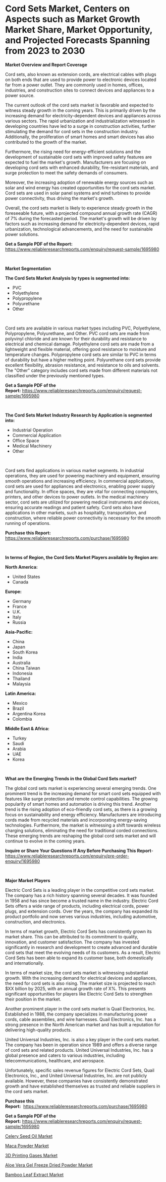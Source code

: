 <p><h1>Cord Sets Market, Centers on Aspects such as Market Growth Market Share, Market Opportunity, and Projected Forecasts Spanning from 2023 to 2030</h1></p><p><strong>Market Overview and Report Coverage</strong></p>
<p><p>Cord sets, also known as extension cords, are electrical cables with plugs on both ends that are used to provide power to electronic devices located far from a power outlet. They are commonly used in homes, offices, industries, and construction sites to connect devices and appliances to a power source.</p><p>The current outlook of the cord sets market is favorable and expected to witness steady growth in the coming years. This is primarily driven by the increasing demand for electricity-dependent devices and appliances across various sectors. The rapid urbanization and industrialization witnessed in developing countries have led to a surge in construction activities, further stimulating the demand for cord sets in the construction industry. Additionally, the proliferation of smart homes and smart devices has also contributed to the growth of the market.</p><p>Furthermore, the rising need for energy-efficient solutions and the development of sustainable cord sets with improved safety features are expected to fuel the market's growth. Manufacturers are focusing on developing cord sets with enhanced durability, fire-resistant materials, and surge protection to meet the safety demands of consumers.</p><p>Moreover, the increasing adoption of renewable energy sources such as solar and wind energy has created opportunities for the cord sets market. Cord sets are used in solar panel systems and wind turbines to provide power connectivity, thus driving the market's growth.</p><p>Overall, the cord sets market is likely to experience steady growth in the foreseeable future, with a projected compound annual growth rate (CAGR) of 7% during the forecasted period. The market's growth will be driven by factors such as increasing demand for electricity-dependent devices, rapid urbanization, technological advancements, and the need for sustainable power solutions.</p></p>
<p><strong>Get a Sample PDF of the Report:</strong> <a href="https://www.reliableresearchreports.com/enquiry/request-sample/1695980">https://www.reliableresearchreports.com/enquiry/request-sample/1695980</a></p>
<p>&nbsp;</p>
<p><strong>Market Segmentation</strong></p>
<p><strong>The Cord Sets Market Analysis by types is segmented into:</strong></p>
<p><ul><li>PVC</li><li>Polyethylene</li><li>Polypropylene</li><li>Polyurethane</li><li>Other</li></ul></p>
<p>&nbsp;</p>
<p><p>Cord sets are available in various market types including PVC, Polyethylene, Polypropylene, Polyurethane, and Other. PVC cord sets are made from polyvinyl chloride and are known for their durability and resistance to electrical and chemical damage. Polyethylene cord sets are made from a lightweight and flexible material, offering good resistance to moisture and temperature changes. Polypropylene cord sets are similar to PVC in terms of durability but have a higher melting point. Polyurethane cord sets provide excellent flexibility, abrasion resistance, and resistance to oils and solvents. The "Other" category includes cord sets made from different materials not classified under the previously mentioned types.</p></p>
<p><strong>Get a Sample PDF of the Report:</strong>&nbsp;<a href="https://www.reliableresearchreports.com/enquiry/request-sample/1695980">https://www.reliableresearchreports.com/enquiry/request-sample/1695980</a></p>
<p>&nbsp;</p>
<p><strong>The Cord Sets Market Industry Research by Application is segmented into:</strong></p>
<p><ul><li>Industrial Operation</li><li>Commercial Application</li><li>Office Space</li><li>Medical Machinery</li><li>Other</li></ul></p>
<p>&nbsp;</p>
<p><p>Cord sets find applications in various market segments. In industrial operations, they are used for powering machinery and equipment, ensuring smooth operations and increasing efficiency. In commercial applications, cord sets are used for appliances and electronics, enabling power supply and functionality. In office spaces, they are vital for connecting computers, printers, and other devices to power outlets. In the medical machinery sector, cord sets are utilized for powering medical instruments and devices, ensuring accurate readings and patient safety. Cord sets also have applications in other markets, such as hospitality, transportation, and construction, where reliable power connectivity is necessary for the smooth running of operations.</p></p>
<p><strong>Purchase this Report:</strong>&nbsp; <a href="https://www.reliableresearchreports.com/purchase/1695980">https://www.reliableresearchreports.com/purchase/1695980</a></p>
<p>&nbsp;</p>
<p><strong>In terms of Region, the Cord Sets Market Players available by Region are:</strong></p>
<p>
    <p> <strong> North America: </strong>
        <ul>
            <li>United States</li>
            <li>Canada</li>
        </ul>
        </p> 
    <p> <strong> Europe: </strong>
        <ul>
            <li>Germany</li>
            <li>France</li>
            <li>U.K.</li>
            <li>Italy</li>
            <li>Russia</li>
        </ul>
        </p> 
    <p> <strong> Asia-Pacific: </strong>
        <ul>
            <li>China</li>
            <li>Japan</li>
            <li>South Korea</li>
            <li>India</li>
            <li>Australia</li>
            <li>China Taiwan</li>
            <li>Indonesia</li>
            <li>Thailand</li>
            <li>Malaysia</li>
        </ul>
        </p> 
    <p> <strong> Latin America: </strong>
        <ul>
            <li>Mexico</li>
            <li>Brazil</li>
            <li>Argentina Korea</li>
            <li>Colombia</li>
        </ul>
        </p> 
    <p> <strong> Middle East & Africa: </strong>
        <ul>
            <li>Turkey</li>
            <li>Saudi</li>
            <li>Arabia</li>
            <li>UAE</li>
            <li>Korea</li>
        </ul>
    </p>
    </p>
<p>&nbsp;</p>
<p><strong>What are the Emerging Trends in the Global Cord Sets market?</strong></p>
<p><p>The global cord sets market is experiencing several emerging trends. One prominent trend is the increasing demand for smart cord sets equipped with features like surge protection and remote control capabilities. The growing popularity of smart homes and automation is driving this trend. Another trend is the rising adoption of eco-friendly cord sets, as there is a growing focus on sustainability and energy efficiency. Manufacturers are introducing cords made from recycled materials and incorporating energy-saving technologies. Furthermore, the market is witnessing a shift towards wireless charging solutions, eliminating the need for traditional corded connections. These emerging trends are reshaping the global cord sets market and will continue to evolve in the coming years.</p></p>
<p><strong>Inquire or Share Your Questions If Any Before Purchasing This Report</strong>- <a href="https://www.reliableresearchreports.com/enquiry/pre-order-enquiry/1695980">https://www.reliableresearchreports.com/enquiry/pre-order-enquiry/1695980</a></p>
<p>&nbsp;</p>
<p><strong>Major Market Players</strong></p>
<p><p>Electric Cord Sets is a leading player in the competitive cord sets market. The company has a rich history spanning several decades. It was founded in 1958 and has since become a trusted name in the industry. Electric Cord Sets offers a wide range of products, including electrical cords, power plugs, and extension cords. Over the years, the company has expanded its product portfolio and now serves various industries, including automotive, construction, and electronics.</p><p>In terms of market growth, Electric Cord Sets has consistently grown its market share. This can be attributed to its commitment to quality, innovation, and customer satisfaction. The company has invested significantly in research and development to create advanced and durable cord sets that meet the evolving needs of its customers. As a result, Electric Cord Sets has been able to expand its customer base, both domestically and internationally.</p><p>In terms of market size, the cord sets market is witnessing substantial growth. With the increasing demand for electrical devices and appliances, the need for cord sets is also rising. The market size is projected to reach $XX billion by 2025, with an annual growth rate of X%. This presents significant opportunities for players like Electric Cord Sets to strengthen their position in the market.</p><p>Another prominent player in the cord sets market is Quail Electronics, Inc. Established in 1988, the company specializes in manufacturing power cords, cable assemblies, and wire harnesses. Quail Electronics, Inc. has a strong presence in the North American market and has built a reputation for delivering high-quality products.</p><p>United Universal Industries, Inc. is also a key player in the cord sets market. The company has been in operation since 1989 and offers a diverse range of cord sets and related products. United Universal Industries, Inc. has a global presence and caters to various industries, including telecommunications, healthcare, and aerospace.</p><p>Unfortunately, specific sales revenue figures for Electric Cord Sets, Quail Electronics, Inc., and United Universal Industries, Inc. are not publicly available. However, these companies have consistently demonstrated growth and have established themselves as trusted and reliable suppliers in the cord sets market.</p></p>
<p><strong>Purchase this Report:</strong>&nbsp;&nbsp;<a href="https://www.reliableresearchreports.com/purchase/1695980">https://www.reliableresearchreports.com/purchase/1695980</a></p>
<p></p>
<p><strong>Get a Sample PDF of the Report:</strong>&nbsp;<a href="https://www.reliableresearchreports.com/enquiry/request-sample/1695980">https://www.reliableresearchreports.com/enquiry/request-sample/1695980</a></p>
<p><p><a href="https://github.com/melchekhinf/Market-Research-Report-List-1/blob/main/celery-seed-oil-market.md">Celery Seed Oil Market</a></p><p><a href="https://github.com/zebdakicsin/Market-Research-Report-List-1/blob/main/maca-powder-market.md">Maca Powder Market</a></p><p><a href="https://github.com/kholmovskayalyudmila/Market-Research-Report-List-1/blob/main/3d-printing-gases-market.md">3D Printing Gases Market</a></p><p><a href="https://github.com/sofyaavrova/Market-Research-Report-List-1/blob/main/aloe-vera-gel-freeze-dried-powder-market.md">Aloe Vera Gel Freeze Dried Powder Market</a></p><p><a href="https://github.com/merzlyukov93/Market-Research-Report-List-1/blob/main/bamboo-leaf-extract-market.md">Bamboo Leaf Extract Market</a></p></p>